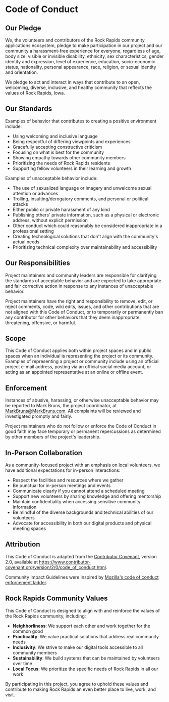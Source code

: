 # Code of Conduct

## Our Pledge

We, the volunteers and contributors of the Rock Rapids community applications ecosystem, pledge to make participation in our project and our community a harassment-free experience for everyone, regardless of age, body size, visible or invisible disability, ethnicity, sex characteristics, gender identity and expression, level of experience, education, socio-economic status, nationality, personal appearance, race, religion, or sexual identity and orientation.

We pledge to act and interact in ways that contribute to an open, welcoming, diverse, inclusive, and healthy community that reflects the values of Rock Rapids, Iowa.

## Our Standards

Examples of behavior that contributes to creating a positive environment include:

* Using welcoming and inclusive language
* Being respectful of differing viewpoints and experiences
* Gracefully accepting constructive criticism
* Focusing on what is best for the community
* Showing empathy towards other community members
* Prioritizing the needs of Rock Rapids residents
* Supporting fellow volunteers in their learning and growth

Examples of unacceptable behavior include:

* The use of sexualized language or imagery and unwelcome sexual attention or advances
* Trolling, insulting/derogatory comments, and personal or political attacks
* Either public or private harassment of any kind
* Publishing others' private information, such as a physical or electronic address, without explicit permission
* Other conduct which could reasonably be considered inappropriate in a professional setting
* Creating technological solutions that don't align with the community's actual needs
* Prioritizing technical complexity over maintainability and accessibility

## Our Responsibilities

Project maintainers and community leaders are responsible for clarifying the standards of acceptable behavior and are expected to take appropriate and fair corrective action in response to any instances of unacceptable behavior.

Project maintainers have the right and responsibility to remove, edit, or reject comments, code, wiki edits, issues, and other contributions that are not aligned with this Code of Conduct, or to temporarily or permanently ban any contributor for other behaviors that they deem inappropriate, threatening, offensive, or harmful.

## Scope

This Code of Conduct applies both within project spaces and in public spaces when an individual is representing the project or its community. Examples of representing a project or community include using an official project e-mail address, posting via an official social media account, or acting as an appointed representative at an online or offline event.

## Enforcement

Instances of abusive, harassing, or otherwise unacceptable behavior may be reported to Mark Bruns, the project coordinator, at MarkBruns@MarkBruns.com. All complaints will be reviewed and investigated promptly and fairly.

Project maintainers who do not follow or enforce the Code of Conduct in good faith may face temporary or permanent repercussions as determined by other members of the project's leadership.

## In-Person Collaboration

As a community-focused project with an emphasis on local volunteers, we have additional expectations for in-person interactions:

* Respect the facilities and resources where we gather
* Be punctual for in-person meetings and events
* Communicate clearly if you cannot attend a scheduled meeting
* Support new volunteers by sharing knowledge and offering mentorship
* Maintain confidentiality when accessing sensitive community information
* Be mindful of the diverse backgrounds and technical abilities of our volunteers
* Advocate for accessibility in both our digital products and physical meeting spaces

## Attribution

This Code of Conduct is adapted from the [Contributor Covenant](https://www.contributor-covenant.org), version 2.0, available at https://www.contributor-covenant.org/version/2/0/code_of_conduct.html.

Community Impact Guidelines were inspired by [Mozilla's code of conduct enforcement ladder](https://github.com/mozilla/diversity).

## Rock Rapids Community Values

This Code of Conduct is designed to align with and reinforce the values of the Rock Rapids community, including:

* **Neighborliness**: We support each other and work together for the common good
* **Practicality**: We value practical solutions that address real community needs
* **Inclusivity**: We strive to make our digital tools accessible to all community members
* **Sustainability**: We build systems that can be maintained by volunteers over time
* **Local Focus**: We prioritize the specific needs of Rock Rapids in all our work

By participating in this project, you agree to uphold these values and contribute to making Rock Rapids an even better place to live, work, and visit.